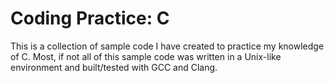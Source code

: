 # Coding Practice: C
This is a collection of sample code I have created to practice my knowledge of C. Most, if not all of this sample code was written in a Unix-like environment and built/tested with GCC and Clang.

